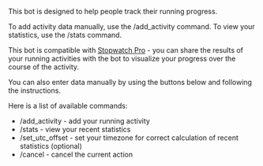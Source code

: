 This bot is designed to help people track their running progress.

To add activity data manually, use the /add\_activity command. To view your statistics, use the /stats command.

This bot is compatible with [Stopwatch Pro](https://play.google.com/store/apps/details?id=one.vik.stopwatch) - you can share the results of your running activities with the bot to visualize your progress over the course of the activity.

You can also enter data manually by using the buttons below and following the instructions.

Here is a list of available commands:
- /add\_activity - add your running activity
- /stats - view your recent statistics
- /set\_utc\_offset - set your timezone for correct calculation of recent statistics (optional)
- /cancel - cancel the current action